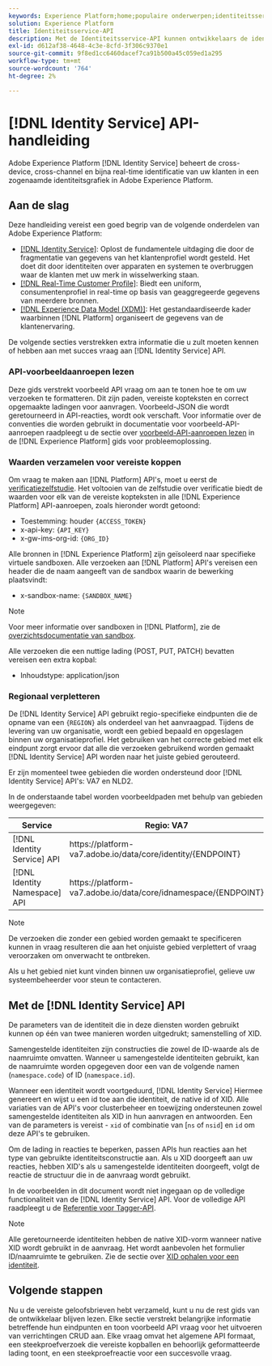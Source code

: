 ```yaml
---
keywords: Experience Platform;home;populaire onderwerpen;identiteitsservice-api;handleiding voor ontwikkelaars van identiteitsservices;regio
solution: Experience Platform
title: Identiteitsservice-API
description: Met de Identiteitsservice-API kunnen ontwikkelaars de identificatie van uw klanten via verschillende apparaten, kanalen en in de buurt van realtime beheren met behulp van identiteitsgrafieken in Adobe Experience Platform. Volg deze gids voor het uitvoeren van de belangrijkste bewerkingen met de API.
exl-id: d612af38-4648-4c3e-8cfd-3f306c9370e1
source-git-commit: 9f8ed1cc6460dacef7ca91b500a45c059ed1a295
workflow-type: tm+mt
source-wordcount: '764'
ht-degree: 2%

---
```


# [!DNL Identity Service] API-handleiding

Adobe Experience Platform [!DNL Identity Service] beheert de cross-device, cross-channel en bijna real-time identificatie van uw klanten in een zogenaamde identiteitsgrafiek in Adobe Experience Platform.

## Aan de slag

Deze handleiding vereist een goed begrip van de volgende onderdelen van Adobe Experience Platform:

- [[!DNL Identity Service]](../home.md): Oplost de fundamentele uitdaging die door de fragmentatie van gegevens van het klantenprofiel wordt gesteld. Het doet dit door identiteiten over apparaten en systemen te overbruggen waar de klanten met uw merk in wisselwerking staan.
- [[!DNL Real-Time Customer Profile]](../../profile/home.md): Biedt een uniform, consumentenprofiel in real-time op basis van geaggregeerde gegevens van meerdere bronnen.
- [[!DNL Experience Data Model (XDM)]](../../xdm/home.md): Het gestandaardiseerde kader waarbinnen [!DNL Platform] organiseert de gegevens van de klantenervaring.

De volgende secties verstrekken extra informatie die u zult moeten kennen of hebben aan met succes vraag aan [!DNL Identity Service] API.

### API-voorbeeldaanroepen lezen

Deze gids verstrekt voorbeeld API vraag om aan te tonen hoe te om uw verzoeken te formatteren. Dit zijn paden, vereiste kopteksten en correct opgemaakte ladingen voor aanvragen. Voorbeeld-JSON die wordt geretourneerd in API-reacties, wordt ook verschaft. Voor informatie over de conventies die worden gebruikt in documentatie voor voorbeeld-API-aanroepen raadpleegt u de sectie over [voorbeeld-API-aanroepen lezen](../../landing/troubleshooting.md#how-do-i-format-an-api-request) in de [!DNL Experience Platform] gids voor probleemoplossing.

### Waarden verzamelen voor vereiste koppen

Om vraag te maken aan [!DNL Platform] API&#39;s, moet u eerst de [verificatiezelfstudie](https://www.adobe.com/go/platform-api-authentication-en). Het voltooien van de zelfstudie over verificatie biedt de waarden voor elk van de vereiste kopteksten in alle [!DNL Experience Platform] API-aanroepen, zoals hieronder wordt getoond:

- Toestemming: houder `{ACCESS_TOKEN}`
- x-api-key: `{API_KEY}`
- x-gw-ims-org-id: `{ORG_ID}`

Alle bronnen in [!DNL Experience Platform] zijn geïsoleerd naar specifieke virtuele sandboxen. Alle verzoeken aan [!DNL Platform] API&#39;s vereisen een header die de naam aangeeft van de sandbox waarin de bewerking plaatsvindt:

- x-sandbox-name: `{SANDBOX_NAME}`

>[!NOTE]
>
>Voor meer informatie over sandboxen in [!DNL Platform], zie de [overzichtsdocumentatie van sandbox](../../sandboxes/home.md).

Alle verzoeken die een nuttige lading (POST, PUT, PATCH) bevatten vereisen een extra kopbal:

- Inhoudstype: application/json

### Regionaal verpletteren

De [!DNL Identity Service] API gebruikt regio-specifieke eindpunten die de opname van een `{REGION}` als onderdeel van het aanvraagpad. Tijdens de levering van uw organisatie, wordt een gebied bepaald en opgeslagen binnen uw organisatieprofiel. Het gebruiken van het correcte gebied met elk eindpunt zorgt ervoor dat alle die verzoeken gebruikend worden gemaakt [!DNL Identity Service] API worden naar het juiste gebied gerouteerd.

Er zijn momenteel twee gebieden die worden ondersteund door [!DNL Identity Service] API&#39;s: VA7 en NLD2.

In de onderstaande tabel worden voorbeeldpaden met behulp van gebieden weergegeven:

| Service | Regio: VA7 | Regio: NLD2 |
| ------ | -------- |--------- |
| [!DNL Identity Service] API | https://</span>platform-va7.adobe.</span>io/data/core/identity/{ENDPOINT} | https://</span>platform-nld2.adobe.</span>io/data/core/identity/{ENDPOINT} |
| [!DNL Identity Namespace] API | https://</span>platform-va7.adobe.</span>io/data/core/idnamespace/{ENDPOINT} | https://</span>platform-nld2.adobe.</span>io/data/core/idnamespace{ENDPOINT} |

>[!NOTE]
>
>De verzoeken die zonder een gebied worden gemaakt te specificeren kunnen in vraag resulteren die aan het onjuiste gebied verplettert of vraag veroorzaken om onverwacht te ontbreken.

Als u het gebied niet kunt vinden binnen uw organisatieprofiel, gelieve uw systeembeheerder voor steun te contacteren.

## Met de [!DNL Identity Service] API

De parameters van de identiteit die in deze diensten worden gebruikt kunnen op één van twee manieren worden uitgedrukt; samenstelling of XID.

Samengestelde identiteiten zijn constructies die zowel de ID-waarde als de naamruimte omvatten. Wanneer u samengestelde identiteiten gebruikt, kan de naamruimte worden opgegeven door een van de volgende namen (`namespace.code`) of ID (`namespace.id`).

Wanneer een identiteit wordt voortgeduurd, [!DNL Identity Service] Hiermee genereert en wijst u een id toe aan die identiteit, de native id of XID. Alle variaties van de API&#39;s voor clusterbeheer en toewijzing ondersteunen zowel samengestelde identiteiten als XID in hun aanvragen en antwoorden. Een van de parameters is vereist - `xid` of combinatie van [`ns` of `nsid`] en `id` om deze API&#39;s te gebruiken.

Om de lading in reacties te beperken, passen APIs hun reacties aan het type van gebruikte identiteitsconstructie aan. Als u XID doorgeeft aan uw reacties, hebben XID&#39;s als u samengestelde identiteiten doorgeeft, volgt de reactie de structuur die in de aanvraag wordt gebruikt.

In de voorbeelden in dit document wordt niet ingegaan op de volledige functionaliteit van de [!DNL Identity Service] API. Voor de volledige API raadpleegt u de [Referentie voor Tagger-API](https://www.adobe.io/experience-platform-apis/references/identity-service).

>[!NOTE]
>
>Alle geretourneerde identiteiten hebben de native XID-vorm wanneer native XID wordt gebruikt in de aanvraag. Het wordt aanbevolen het formulier ID/naamruimte te gebruiken. Zie de sectie over [XID ophalen voor een identiteit](./create-custom-namespace.md).

## Volgende stappen

Nu u de vereiste geloofsbrieven hebt verzameld, kunt u nu de rest gids van de ontwikkelaar blijven lezen. Elke sectie verstrekt belangrijke informatie betreffende hun eindpunten en toon voorbeeld API vraag voor het uitvoeren van verrichtingen CRUD aan. Elke vraag omvat het algemene API formaat, een steekproefverzoek die vereiste kopballen en behoorlijk geformatteerde lading toont, en een steekproefreactie voor een succesvolle vraag.
